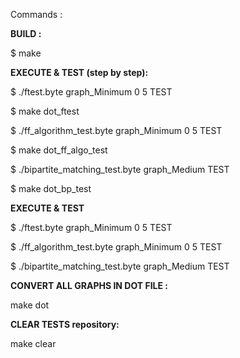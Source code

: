 Commands : 

**BUILD :**

$ make   



**EXECUTE & TEST (step by step):**

$ ./ftest.byte graph_Minimum 0 5 TEST

$ make dot_ftest



$ ./ff_algorithm_test.byte graph_Minimum 0 5 TEST

$ make dot_ff_algo_test



$ ./bipartite_matching_test.byte graph_Medium TEST

$ make dot_bp_test





**EXECUTE & TEST**

$ ./ftest.byte graph_Minimum 0 5 TEST

$ ./ff_algorithm_test.byte graph_Minimum 0 5 TEST

$ ./bipartite_matching_test.byte graph_Medium TEST




**CONVERT ALL GRAPHS IN DOT FILE :**

make dot





**CLEAR TESTS repository:**

make clear

